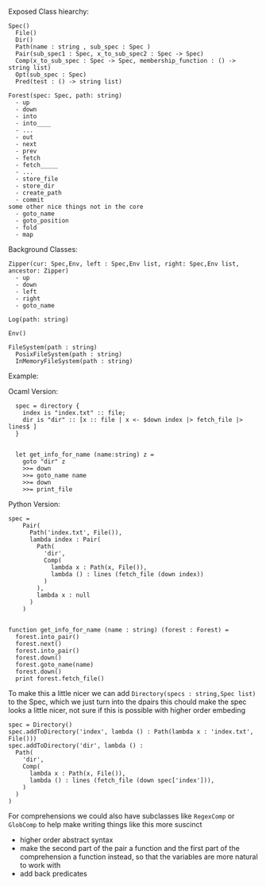 


Exposed Class hiearchy:

    Spec()
      File()
      Dir()
      Path(name : string , sub_spec : Spec )
      Pair(sub_spec1 : Spec, x_to_sub_spec2 : Spec -> Spec)
      Comp(x_to_sub_spec : Spec -> Spec, membership_function : () -> string list)
      Opt(sub_spec : Spec)
      Pred(test : () -> string list)

    Forest(spec: Spec, path: string)
      - up
      - down
      - into
      - into____
      - ...
      - out
      - next
      - prev
      - fetch
      - fetch_____
      - ...
      - store_file
      - store_dir
      - create_path
      - commit
    some other nice things not in the core
      - goto_name
      - goto_position
      - fold
      - map

Background Classes:

    Zipper(cur: Spec,Env, left : Spec,Env list, right: Spec,Env list, ancestor: Zipper)
      - up
      - down
      - left
      - right
      - goto_name

    Log(path: string)

    Env()

    FileSystem(path : string)
      PosixFileSystem(path : string)
      InMemoryFileSystem(path : string)

Example:

Ocaml Version:
```
  spec = directory {
    index is "index.txt" :: file;
    dir is "dir" :: [x :: file | x <- $down index |> fetch_file |> lines$ ]
  }


  let get_info_for_name (name:string) z =
    goto "dir" z
    >>= down
    >>= goto_name name
    >>= down
    >>= print_file
```

Python Version:
```
spec =
    Pair(
      Path('index.txt', File()),
      lambda index : Pair(
        Path(
          'dir',
          Comp(
            lambda x : Path(x, File()),
            lambda () : lines (fetch_file (down index))
          )
        ),
        lambda x : null
      )
    )


function get_info_for_name (name : string) (forest : Forest) =
  forest.into_pair()
  forest.next()
  forest.into_pair()
  forest.down()
  forest.goto_name(name)
  forest.down()
  print forest.fetch_file()
```


To make this a little nicer we can add `Directory(specs : string,Spec list)` to the Spec, which we just turn into the dpairs this chould make the spec looks a little nicer, not sure if this is possible with higher order embeding


```
spec = Directory()
spec.addToDirectory('index', lambda () : Path(lambda x : 'index.txt', File()))
spec.addToDirectory('dir', lambda () :
  Path(
    'dir',
    Comp(
      lambda x : Path(x, File()),
      lambda () : lines (fetch_file (down spec['index'])),
    )
  )
)
```

For comprehensions we could also have subclasses like `RegexComp` or `GlobComp` to help make writing things like this more suscinct


- higher order abstract syntax
- make the second part of the pair a function and the first part of the comprehension a function instead, so that the variables are more natural
to work with
- add back predicates



